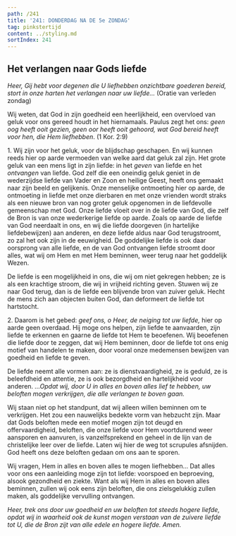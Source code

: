 ```yaml
---
path: /241
title: '241: DONDERDAG NA DE 5e ZONDAG'
tag: pinkstertijd
content: ../styling.md
sortIndex: 241
---
```


## Het verlangen naar Gods liefde

_Heer, Gij hebt voor degenen die U liefhebben onzichtbare goederen bereid, stort in onze harten het verlangen naar uw liefde..._ (Oratie van verleden zondag)

Wij weten, dat God in zijn goedheid een heerlijkheid, een overvloed van geluk voor ons gereed houdt in het hiernamaals. Paulus zegt het ons: _geen oog heeft ooit gezien, geen oor heeft ooit gehoord, wat God bereid heeft voor hen, die Hem liefhebben_. (1 Kor. 2:9)

1\. Wij zijn voor het geluk, voor de blijdschap geschapen. En wij kunnen reeds hier op aarde vermoeden van welke aard dat geluk zal zijn. Het grote geluk van een mens ligt in zijn liefde: in het _geven_ van liefde en het _ontvangen_ van liefde. God zelf die een oneindig geluk geniet in de wederzijdse liefde van Vader en Zoon en heilige Geest, heeft ons gemaakt naar zijn beeld en gelijkenis. Onze menselijke ontmoeting hier op aarde, de ontmoeting in liefde met onze dierbaren en met onze vrienden wordt straks als een nieuwe bron van nog groter geluk opgenomen in de liefdevolle gemeenschap met God. Onze liefde vloeit over in de liefde van God, die zelf de Bron is van onze wederkerige liefde op aarde. Zoals op aarde de liefde van God neerdaalt in ons, en wij die liefde doorgeven (in hartelijke liefdebewijzen) aan anderen, en deze liefde aldus naar God terugstroomt, zo zal het ook zijn in de eeuwigheid. De goddelijke liefde is ook daar oorsprong van alle liefde, en de van God ontvangen liefde stroomt door alles, wat wij om Hem en met Hem beminnen, weer terug naar het goddelijk Wezen.

De liefde is een mogelijkheid in ons, die wij om niet gekregen hebben; ze is als een krachtige stroom, die wij in vrijheid richting geven. Stuwen wij ze naar God terug, dan is de liefde een blijvende bron van zuiver geluk. Hecht de mens zich aan objecten buiten God, dan deformeert de liefde tot hartstocht.

2\. Daarom is het gebed: _geef ons, o Heer, de neiging tot uw liefde,_ hier op aarde geen overdaad. Hij moge ons helpen, zijn liefde te aanvaarden, zijn liefde te erkennen en gaarne de liefde tot Hem te beoefenen. Wij beoefenen die liefde door te zeggen, dat wij Hem beminnen, door de liefde tot ons enig motief van handelen te maken, door vooral onze medemensen bewijzen van goedheid en liefde te geven.

De liefde neemt alle vormen aan: ze is dienstvaardigheid, ze is geduld, ze is beleefdheid en attentie, ze is ook bezorgdheid en hartelijkheid voor anderen. _...Opdat wij, door U in alles en boven alles lief te hebben, uw beloften mogen verkrijgen, die alle verlangen te boven gaan._

Wij staan niet op het standpunt, dat wij alleen willen beminnen om te verkrijgen. Het zou een nauwelijks bedekte vorm van hebzucht zijn. Maar dat Gods beloften mede een motief mogen zijn tot deugd en offervaardigheid, beloften, die onze liefde voor Hem voortdurend weer aansporen en aanvuren, is vanzelfsprekend en geheel in de lijn van de christelijke leer over de liefde. Laten wij hier de weg tot scrupules afsnijden. God heeft ons deze beloften gedaan om ons aan te sporen.

Wij vragen, Hem in alles en boven alles te mogen liefhebben... Dat alles voor ons een aanleiding moge zijn tot liefde: voorspoed en beproeving, alsook gezondheid en ziekte. Want als wij Hem in alles en boven alles beminnen, zullen wij ook eens zijn beloften, die ons zielsgelukkig zullen maken, als goddelijke vervulling ontvangen.

_Heer, trek ons door uw goedheid en uw beloften tot steeds hogere liefde, opdat wij in waarheid ook de kunst mogen verstaan van de zuivere liefde tot U, die de Bron zijt van alle edele en hogere liefde. Amen._
